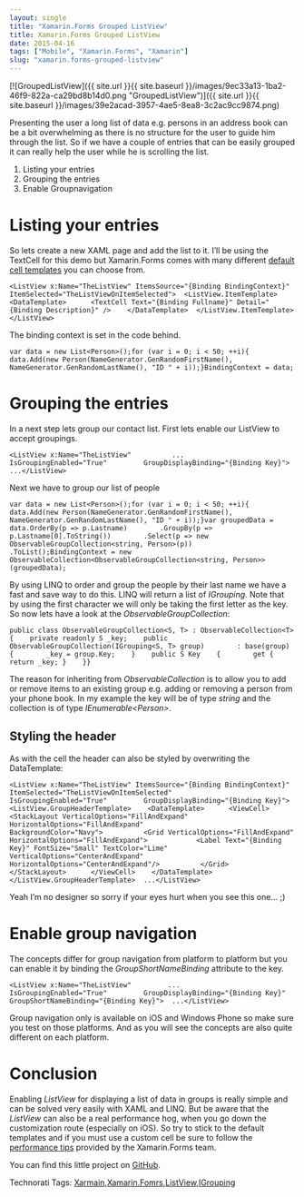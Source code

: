 ```yaml
---
layout: single
title: "Xamarin.Forms Grouped ListView"
title: Xamarin.Forms Grouped ListView
date: 2015-04-16
tags: ["Mobile", "Xamarin.Forms", "Xamarin"]
slug: "xamarin.forms-grouped-listview"
---
```


[![GroupedListView]({{ site.url }}{{ site.baseurl }}/images/9ec33a13-1ba2-46f9-822a-ca29bd8b14d0.png "GroupedListView")]({{ site.url }}{{ site.baseurl }}/images/39e2acad-3957-4ae5-8ea8-3c2ac9cc9874.png)
 
Presenting the user a long list of data e.g. persons in an address book can be a bit overwhelming as there is no structure for the user to guide him through the list. So if we have a couple of entries that can be easily grouped it can really help the user while he is scrolling the list.
 
1. Listing your entries
2. Grouping the entries
3. Enable Groupnavigation

 
# Listing your entries
 
So lets create a new XAML page and add the list to it. I’ll be using the TextCell for this demo but Xamarin.Forms comes with many different [default cell templates](http://developer.xamarin.com/guides/cross-platform/xamarin-forms/working-with/listview/#builtin) you can choose from.


    <ListView x:Name="TheListView" ItemsSource="{Binding BindingContext}" ItemSelected="TheListViewOnItemSelected">  <ListView.ItemTemplate>    <DataTemplate>      <TextCell Text="{Binding Fullname}" Detail="{Binding Description}" />    </DataTemplate>  </ListView.ItemTemplate></ListView>


The binding context is set in the code behind.


    var data = new List<Person>();for (var i = 0; i < 50; ++i){    data.Add(new Person(NameGenerator.GenRandomFirstName(), NameGenerator.GenRandomLastName(), "ID " + i));}BindingContext = data;






# Grouping the entries

In a next step lets group our contact list. First lets enable our ListView to accept groupings.


    <ListView x:Name="TheListView"          ...         IsGroupingEnabled="True"         GroupDisplayBinding="{Binding Key}">  ...</ListView>


Next we have to group our list of people


    var data = new List<Person>();for (var i = 0; i < 50; ++i){    data.Add(new Person(NameGenerator.GenRandomFirstName(), NameGenerator.GenRandomLastName(), "ID " + i));}var groupedData =    data.OrderBy(p => p.Lastname)        .GroupBy(p => p.Lastname[0].ToString())        .Select(p => new ObservableGroupCollection<string, Person>(p))        .ToList();BindingContext = new ObservableCollection<ObservableGroupCollection<string, Person>>(groupedData);


By using LINQ to order and group the people by their last name we have a fast and save way to do this. LINQ will return a list of *IGrouping*. Note that by using the first character we will only be taking the first letter as the key. So now lets have a look at the *ObservableGroupCollection*:


    public class ObservableGroupCollection<S, T> : ObservableCollection<T>{    private readonly S _key;    public ObservableGroupCollection(IGrouping<S, T> group)        : base(group)    {        _key = group.Key;    }    public S Key    {        get { return _key; }    }}


The reason for inheriting from *ObservableCollection* is to allow you to add or remove items to an existing group e.g. adding or removing a person from your phone book. In my example the key will be of type *string* and the collection is of type *IEnumerable&lt;Person&gt;*.

## Styling the header

As with the cell the header can also be styled by overwriting the DataTemplate:


    <ListView x:Name="TheListView" ItemsSource="{Binding BindingContext}" ItemSelected="TheListViewOnItemSelected"         IsGroupingEnabled="True"         GroupDisplayBinding="{Binding Key}">  <ListView.GroupHeaderTemplate>    <DataTemplate>      <ViewCell>        <StackLayout VerticalOptions="FillAndExpand" HorizontalOptions="FillAndExpand"                     BackgroundColor="Navy">          <Grid VerticalOptions="FillAndExpand" HorizontalOptions="FillAndExpand">            <Label Text="{Binding Key}" FontSize="Small" TextColor="Lime" VerticalOptions="CenterAndExpand" HorizontalOptions="CenterAndExpand"/>          </Grid>        </StackLayout>      </ViewCell>    </DataTemplate>  </ListView.GroupHeaderTemplate>  ...</ListView>


Yeah I’m no designer so sorry if your eyes hurt when you see this one… ;)

# Enable group navigation

The concepts differ for group navigation from platform to platform but you can enable it by binding the *GroupShortNameBinding* attribute to the key.


    <ListView x:Name="TheListView"         ...         IsGroupingEnabled="True"         GroupDisplayBinding="{Binding Key}"         GroupShortNameBinding="{Binding Key}">  ...</ListView>


Group navigation only is available on iOS and Windows Phone so make sure you test on those platforms. And as you will see the concepts are also quite different on each platform.

# Conclusion

Enabling *ListView* for displaying a list of data in groups is really simple and can be solved very easily with XAML and LINQ. But be aware that the *ListView* can also be a real performance hog, when you go down the customization route (especially on iOS). So try to stick to the default templates and if you must use a custom cell be sure to follow the [performance tips](http://developer.xamarin.com/guides/cross-platform/xamarin-forms/working-with/listview/#performance) provided by the Xamarin.Forms team.

You can find this little project on [GitHub](https://github.com/mallibone/ListViewGrouping).

Technorati Tags: [Xarmain](http://technorati.com/tags/Xarmain),[Xamarin.Fomrs](http://technorati.com/tags/Xamarin.Fomrs),[ListView](http://technorati.com/tags/ListView),[IGrouping](http://technorati.com/tags/IGrouping)
